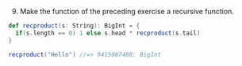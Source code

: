 9. Make the function of the preceding exercise a recursive function.

```scala
def recproduct(s: String): BigInt = {
  if(s.length == 0) 1 else s.head * recproduct(s.tail)
}

recproduct("Hello") //=> 9415087488: BigInt
```
